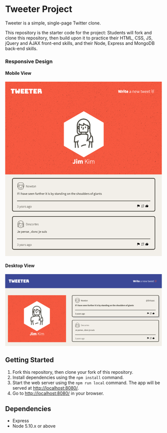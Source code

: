 # Tweeter Project

Tweeter is a simple, single-page Twitter clone.

This repository is the starter code for the project: Students will fork and clone this repository, then build upon it to practice their HTML, CSS, JS, jQuery and AJAX front-end skills, and their Node, Express and MongoDB back-end skills.

### Responsive Design
#### Mobile View
!["Mobile view"](https://github.com/jimhjkim/tweeter/blob/master/docs/tweeter-mobile-view.png?raw=true)

#### Desktop View
!["Desktop view"](https://github.com/jimhjkim/tweeter/blob/master/docs/tweeter-desktop-view.png?raw=true)

## Getting Started

1. Fork this repository, then clone your fork of this repository.
2. Install dependencies using the `npm install` command.
3. Start the web server using the `npm run local` command. The app will be served at <http://localhost:8080/>.
4. Go to <http://localhost:8080/> in your browser.

## Dependencies

- Express
- Node 5.10.x or above
